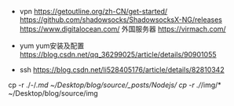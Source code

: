 - vpn 
https://getoutline.org/zh-CN/get-started/
https://github.com/shadowsocks/ShadowsocksX-NG/releases
https://www.digitalocean.com/ 外国服务器
https://virmach.com/

- yum
yum安装及配置
https://blog.csdn.net/qq_36299025/article/details/90901055
- ssh
https://blog.csdn.net/li528405176/article/details/82810342


cp -r ./*-*/*.md ~/Desktop/blog/source/_posts/Nodejs/
cp -r ./*/img/* ~/Desktop/blog/source/img
